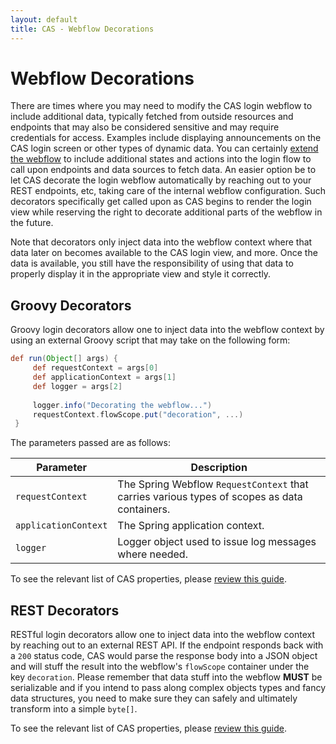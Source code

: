```yaml
---
layout: default
title: CAS - Webflow Decorations
---
```


# Webflow Decorations

There are times where you may need to modify the CAS login webflow to include additional data, typically fetched from outside resources and endpoints that may also be considered sensitive and may require credentials for access. Examples include displaying announcements on the CAS login screen or other types of dynamic data. You can certainly [extend the webflow](Webflow-Customization-Extensions.html) to include additional states and actions into the login flow to call upon endpoints and data sources to fetch data. An easier option be to let CAS decorate the login webflow automatically by reaching out to your REST endpoints, etc, taking care of the internal webflow configuration. Such decorators specifically get called upon as CAS begins to render the login view while reserving the right to decorate additional parts of the webflow in the future.

Note that decorators only inject data into the webflow context where that data later on becomes available to the CAS login view, and more. Once the data is available, you still have the responsibility of using that data to properly display it in the appropriate view and style it correctly.

## Groovy Decorators

Groovy login decorators allow one to inject data into the webflow context by using an external Groovy script that may take on the following form:

```groovy
def run(Object[] args) {
     def requestContext = args[0]
     def applicationContext = args[1]
     def logger = args[2]
     
     logger.info("Decorating the webflow...")
     requestContext.flowScope.put("decoration", ...)
 }
``` 

The parameters passed are as follows:

| Parameter             | Description
|-----------------------|-----------------------------------------------------------------------
| `requestContext`      | The Spring Webflow `RequestContext` that carries various types of scopes as data containers.
| `applicationContext`  | The Spring application context.
| `logger`              | Logger object used to issue log messages where needed.

To see the relevant list of CAS properties, please [review this guide](../configuration/Configuration-Properties.html#spring-webflow-login-decorations).

## REST Decorators

RESTful login decorators allow one to inject data into the webflow context by reaching out to an external REST API. If the endpoint responds back with a `200` status code, CAS would parse the response body into a JSON object and will stuff the result into the webflow's `flowScope` container under the key `decoration`. Please remember that data stuff into the webflow **MUST** be serializable and if you intend to pass along complex objects types and fancy data structures, you need to make sure they can safely and ultimately transform into a simple `byte[]`.

To see the relevant list of CAS properties, please [review this guide](../configuration/Configuration-Properties.html#spring-webflow-login-decorations).
